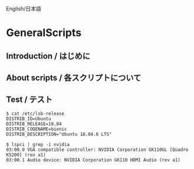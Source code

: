 English/日本語
# GeneralScripts
## Introduction / はじめに


## About scripts / 各スクリプトについて


## Test / テスト
```
$ cat /etc/lsb-release
DISTRIB_ID=Ubuntu
DISTRIB_RELEASE=18.04
DISTRIB_CODENAME=bionic
DISTRIB_DESCRIPTION="Ubuntu 18.04.6 LTS"

$ lspci | grep -i nvidia
03:00.0 VGA compatible controller: NVIDIA Corporation GK110GL [Quadro K5200] (rev a1)
03:00.1 Audio device: NVIDIA Corporation GK110 HDMI Audio (rev a1)
```

